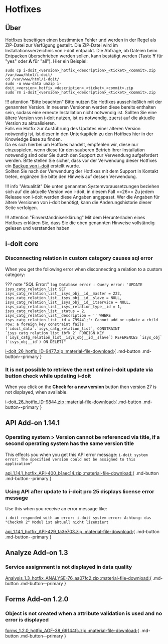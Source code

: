 # Hotfixes

## Über

Hotfixes beseitigen einen bestimmten Fehler und werden in der Regel als ZIP-Datei zur Verfügung gestellt. Die ZIP-Datei wird im Installationsverzeichnis von i-doit entpackt. Die Abfrage, ob Dateien beim Entpacken überschrieben werden sollen, kann bestätigt werden (Taste **Y** für "yes" oder **A** für "all"). Hier ein Beispiel:

```shell
sudo cp i-doit_<version>_hotfix_<description>_<ticket>_<commit>.zip /var/www/html/i-doit/
cd /var/www/html/i-doit/
sudo -u www-data unzip i-doit_<version>_hotfix_<description>_<ticket>_<commit>.zip
sudo rm i-doit_<version>_hotfix_<description>_<ticket>_<commit>.zip
```

!!! attention "Bitte beachten"
    Bitte nutzen Sie Hotfixes ausschließlich mit der genannten Version. In neueren Versionen werden diese bereits enthalten sein, sodass eine erneute Installation nicht notwendig ist.
    Sollten Sie eine ältere Version von i-doit nutzen, ist es notwendig, zuerst auf die aktuelle Version zu aktualisieren.<br>
    Falls ein Hotfix zur Ausführung des Updates einer älteren Version notwendig ist, ist dieser in den Unterkapiteln zu den Hotfixes hier in der Knowledge Base zu finden.<br>
    Da es sich hierbei um Hotfixes handelt, empfehlen wir, diese nur einzuspielen, wenn diese für den sauberen Betrieb Ihrer Installation notwendig sind oder Sie durch den Support zur Verwendung aufgefordert werden. Bitte stellen Sie sicher, dass vor der Verwendung dieser Hotfixes ein [Backup von i-doit](../../wartung-und-betrieb/daten-sichern-und-wiederherstellen/index.md) erstellt wurde.<br>
    Sollten Sie nach der Verwendung der Hotfixes mit dem Support in Kontakt treten, ergänzen Sie bitte den Hinweis auf dessen Verwendung.

!!! info "Aktualität"
    Die unten genannten Systemvoraussetzungen beziehen sich auf die aktuelle Version von i-doit, in diesem Fall ==26== Zu jedem Release von i-doit werden diese Angaben angepasst. Wer die Angaben für ältere Versionen von i-doit benötigt, kann die Änderungshistorie dieser Seite verfolgen.

!!! attention "Einverständniserklärung"
    Mit dem Herunterladen eines Hotfixes erklären Sie, dass Sie die oben genannten Hinweise vollständig gelesen und verstanden haben

## i-doit core

### Disconnecting relation in custom category causes sql error

When you get the following error when disconnecting a relation to a custom category:

??? note "SQL Error:"
    ```log
    Database error : Query error: 'UPDATE isys_catg_relation_list SET isys_catg_relation_list__isys_obj__id__master = 222, isys_catg_relation_list__isys_obj__id__slave = NULL, isys_catg_relation_list__isys_obj__id__itservice = NULL, isys_catg_relation_list__isys_relation_type__id = 1, isys_catg_relation_list__status = 2, isys_catg_relation_list__description = '' WHERE isys_catg_relation_list__id = 799441;': Cannot add or update a child row: a foreign key constraint fails (`idoit_data`.`isys_catg_relation_list`, CONSTRAINT `isys_catg_relation_list_ibfk_2` FOREIGN KEY (`isys_catg_relation_list__isys_obj__id__slave`) REFERENCES `isys_obj` (`isys_obj__id`) ON DELET)"
    ```

[i-doit_26_hotfix_ID-9477.zip :material-file-download:](../../assets/downloads/hotfixes/26/i-doit_26_hotfix_ID-9477.zip){ .md-button .md-button--primary }

### It is not possible to retrieve the next online i-doit update via button check while updating i-doit

When you click on the **Check for a new version** button then version 27 is not displayed, when available.

[i-doit_26_hotfix_ID-9844.zip :material-file-download:](../../assets/downloads/hotfixes/26/i-doit_26_hotfix_ID-9844.zip){ .md-button .md-button--primary }

## API Add-on 1.14.1

### Operating system > Version cannot be referenced via title, if a second operating system has the same version title

This effects you when you get this API error message:
`i-doit system error: The specified version could not be assigned to this application"`

[api_1.14.1_hotfix_API-400_b1aec14.zip :material-file-download:](../../assets/downloads/hotfixes/api/api_1.14.1_hotfix_API-400_b1aec14.zip){ .md-button .md-button--primary }

### Using API after update to i-doit pro 25 displays license error message

Use this when you receive an error message like:

```text
i-doit responded with an error: i-doit system error: Achtung: das "Checkmk 2" Modul ist aktuell nicht lizenziert
```

[api_1.14.1_hotfix_API-429_fa3e703.zip :material-file-download:](../../assets/downloads/hotfixes/api/api_1.14.1_hotfix_API-429_fa3e703.zip){ .md-button .md-button--primary }

## Analyze Add-on 1.3

### Service assignment is not displayed in data quality

[Analysis_1.3_hotfix_ANALYSE-76_aa07fc2.zip :material-file-download:](../../assets/downloads/hotfixes/analyze/Analysis_1.3_hotfix_ANALYSE-76_aa07fc2.zip){ .md-button .md-button--primary }

## Forms Add-on 1.2.0

### Object is not created when a attribute validation is used and no error is displayed

[forms_1.2.0_hotfix_AOF-38_69144fc.zip :material-file-download:](../../assets/downloads/hotfixes/forms/forms_1.2.0_hotfix_AOF-38_69144fc.zip){ .md-button .md-button--primary }
